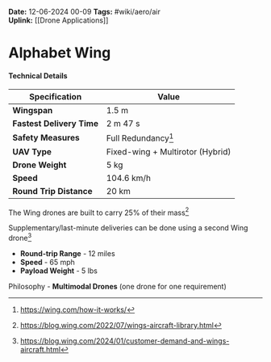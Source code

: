 **Date:** 12-06-2024 00-09
**Tags:** #wiki/aero/air  
**Uplink:** [[Drone Applications]]

# Alphabet Wing

#### Technical Details
| Specification             | Value                            |
| ------------------------- | -------------------------------- |
| **Wingspan**              | 1.5 m                            |
| **Fastest Delivery Time** | 2 m 47 s                         |
| **Safety Measures**       | Full Redundancy[^1]              |
| **UAV Type**              | Fixed-wing + Multirotor (Hybrid) |
| **Drone Weight**          | 5 kg                             |
| **Speed**                 | 104.6 km/h                       |
| **Round Trip Distance**   | 20 km                            |

The Wing drones are built to carry 25% of their mass[^2]

Supplementary/last-minute deliveries can be done using a second Wing drone[^3]
* **Round-trip Range** - 12 miles
* **Speed** - 65 mph
* **Payload Weight** - 5 lbs

Philosophy - **Multimodal Drones** (one drone for one requirement)

[^1]: https://wing.com/how-it-works/
[^2]: https://blog.wing.com/2022/07/wings-aircraft-library.html
[^3]: https://blog.wing.com/2024/01/customer-demand-and-wings-aircraft.html
